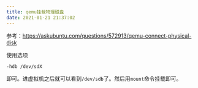 ```yaml
---
title: qemu挂载物理磁盘
date: 2021-01-21 21:37:02
---
```


参考：<https://askubuntu.com/questions/572913/qemu-connect-physical-disk>

使用选项
```shell
-hdb /dev/sdX
```
即可。进虚拟机之后就可以看到`/dev/sdb`了。然后用`mount`命令挂载即可。
